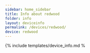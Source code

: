 ```yaml
---
sidebar: home_sidebar
title: Info about redwood
folder: info
layout: deviceinfo
permalink: /devices/redwood/
device: redwood
---
```

{% include templates/device_info.md %
